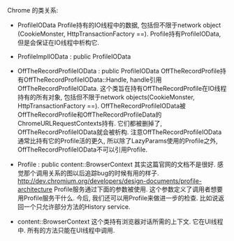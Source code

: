 Chrome 的类关系:

* ProfileIOData
Profile持有的IO线程中的数据, 包括但不限于network object (CookieMonster, HttpTransactionFactory ==). Profile持有ProfileIOData, 但是会保证在IO线程中析构它. 

* ProfileImplIOData : public ProfileIOData

* OffTheRecordProfileIOData : public ProfileIOData
OffTheRecordProfile持有OffTheRecordProfileIOData::Handle, handle引用OffTheRecordProfileIOData. 这个类旨在持有OffTheRecordProfile在IO线程持有的所有对象, 包括但不限于network objects(CookieMonster, HttpTransactionFactory ==). OffTheRecordProfileIOData被OffTheRecordProfile和OffTheRecordProfileData的ChromeURLRequestContexts持有. 它们都被删掉了, OffTheRecordProfileIOData就会被析构. 注意OffTheRecordProfileIOData通常比持有它的Profile活的更久, 所以除了LazyParams使用的Profile之外, OffTheRecordProfileIOData不可以引用Profile. 

* Profile : public content::BrowserContext
其实这篇官网的文档不是很好. 感觉那个调用关系的图以后追踪bug的时候有用的样子. http://dev.chromium.org/developers/design-documents/profile-architecture
Profile服务通过下面的参数被使用. 这个参数定义了调用者想要用Profile服务干什么. 
今后, 我们还可以用Profile来做进一步的检查. 比如说返回一个只允许部分方法的History service. 

* content::BrowserContext
这个类持有浏览器对话所需的上下文. 它在UI线程中. 所有的方法只能在UI线程中调用. 
